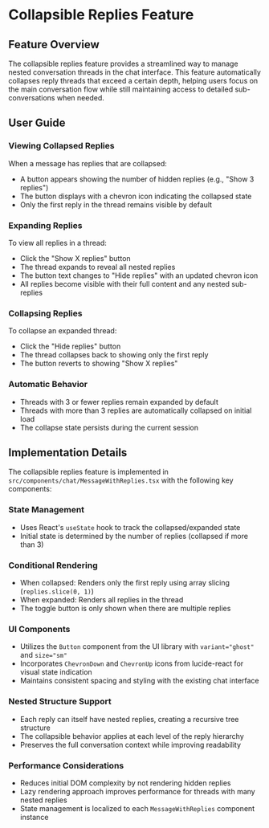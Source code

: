 # Collapsible Replies Feature

## Feature Overview

The collapsible replies feature provides a streamlined way to manage nested conversation threads in the chat interface. This feature automatically collapses reply threads that exceed a certain depth, helping users focus on the main conversation flow while still maintaining access to detailed sub-conversations when needed.

## User Guide

### Viewing Collapsed Replies

When a message has replies that are collapsed:

- A button appears showing the number of hidden replies (e.g., "Show 3 replies")
- The button displays with a chevron icon indicating the collapsed state
- Only the first reply in the thread remains visible by default

### Expanding Replies

To view all replies in a thread:

- Click the "Show X replies" button
- The thread expands to reveal all nested replies
- The button text changes to "Hide replies" with an updated chevron icon
- All replies become visible with their full content and any nested sub-replies

### Collapsing Replies

To collapse an expanded thread:

- Click the "Hide replies" button
- The thread collapses back to showing only the first reply
- The button reverts to showing "Show X replies"

### Automatic Behavior

- Threads with 3 or fewer replies remain expanded by default
- Threads with more than 3 replies are automatically collapsed on initial load
- The collapse state persists during the current session

## Implementation Details

The collapsible replies feature is implemented in `src/components/chat/MessageWithReplies.tsx` with the following key components:

### State Management

- Uses React's `useState` hook to track the collapsed/expanded state
- Initial state is determined by the number of replies (collapsed if more than 3)

### Conditional Rendering

- When collapsed: Renders only the first reply using array slicing (`replies.slice(0, 1)`)
- When expanded: Renders all replies in the thread
- The toggle button is only shown when there are multiple replies

### UI Components

- Utilizes the `Button` component from the UI library with `variant="ghost"` and `size="sm"`
- Incorporates `ChevronDown` and `ChevronUp` icons from lucide-react for visual state indication
- Maintains consistent spacing and styling with the existing chat interface

### Nested Structure Support

- Each reply can itself have nested replies, creating a recursive tree structure
- The collapsible behavior applies at each level of the reply hierarchy
- Preserves the full conversation context while improving readability

### Performance Considerations

- Reduces initial DOM complexity by not rendering hidden replies
- Lazy rendering approach improves performance for threads with many nested replies
- State management is localized to each `MessageWithReplies` component instance
